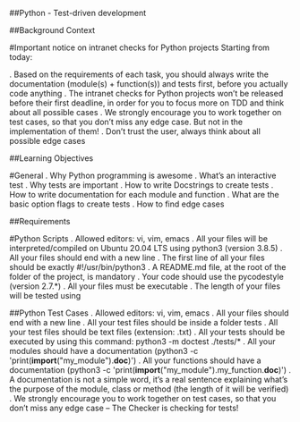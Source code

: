 ##Python - Test-driven development

##Background Context

#Important notice on intranet checks for Python projects
Starting from today:

. Based on the requirements of each task, you should always write the documentation (module(s) + function(s)) and tests first, before you actually code anything
. The intranet checks for Python projects won’t be released before their first deadline, in order for you to focus more on TDD and think about all possible cases
. We strongly encourage you to work together on test cases, so that you don’t miss any edge case. But not in the implementation of them!
. Don’t trust the user, always think about all possible edge cases

##Learning Objectives

#General
. Why Python programming is awesome
. What’s an interactive test
. Why tests are important
. How to write Docstrings to create tests
. How to write documentation for each module and function
. What are the basic option flags to create tests
. How to find edge cases


##Requirements

#Python Scripts
. Allowed editors: vi, vim, emacs
. All your files will be interpreted/compiled on Ubuntu 20.04 LTS using python3 (version 3.8.5)
. All your files should end with a new line
. The first line of all your files should be exactly #!/usr/bin/python3
. A README.md file, at the root of the folder of the project, is mandatory
. Your code should use the pycodestyle (version 2.7.*)
. All your files must be executable
. The length of your files will be tested using 

##Python Test Cases
. Allowed editors: vi, vim, emacs
. All your files should end with a new line
. All your test files should be inside a folder tests
. All your test files should be text files (extension: .txt)
. All your tests should be executed by using this command: python3 -m doctest ./tests/*
. All your modules should have a documentation (python3 -c 'print(__import__("my_module").__doc__)')
. All your functions should have a documentation (python3 -c 'print(__import__("my_module").my_function.__doc__)')
. A documentation is not a simple word, it’s a real sentence explaining what’s the purpose of the module, class or method (the length of it will be verified)
. We strongly encourage you to work together on test cases, so that you don’t miss any edge case – The Checker is checking for tests!


